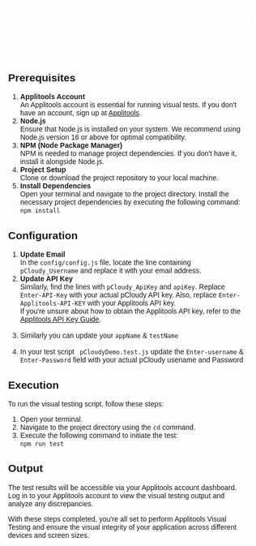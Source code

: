 <!DOCTYPE html>
<html lang="en">
<head>
    <meta charset="UTF-8">
    <meta name="viewport" content="width=device-width, initial-scale=1.0">
    <title>Applitools Visual Testing Execution Guide</title>
</head>
<body style="font-family: Arial, sans-serif; margin: 0; padding: 0;">
    <header style="color: #fff; text-align: center; padding: 1rem 0;">
        <h1 style="margin: 0; font-size: 1.5rem;">Applitools Visual Testing Execution Guide</h1>
        <em style="font-style: italic;">A comprehensive guide to the prerequisites and execution of Applitools Visual Testing</em>
    </header>
    <div style="max-width: 800px; margin: 2rem auto; padding: 0 1rem;">
        <h2>Prerequisites</h2>
        <ol style="padding-left: 1.5rem;">
            <li><strong>Applitools Account</strong><br>
                An Applitools account is essential for running visual tests. If you don't have an account, sign up at <a href="https://applitools.com/">Applitools</a>.</li>
            <li><strong>Node.js</strong><br>
                Ensure that Node.js is installed on your system. We recommend using Node.js version 16 or above for optimal compatibility.</li>
            <li><strong>NPM (Node Package Manager)</strong><br>
                NPM is needed to manage project dependencies. If you don't have it, install it alongside Node.js.</li>
            <li><strong>Project Setup</strong><br>
                Clone or download the project repository to your local machine. </li>
            <li><strong>Install Dependencies</strong><br>
                Open your terminal and navigate to the project directory. Install the necessary project dependencies by executing the following command:<br>
                <code>npm install</code></li>
        </ol>
        <h2>Configuration</h2>
        <ol style="padding-left: 1.5rem;">
            <li><strong>Update Email</strong><br>
                In the <code>config/config.js</code> file, locate the line containing <code>pCloudy_Username</code> and replace it with your email address.</li>
            <li><strong>Update API Key</strong><br>
            Similarly, find the lines with <code>pCloudy_ApiKey</code> and <code>apiKey</code>. Replace <code>Enter-API-Key</code> with your actual pCloudy API key. Also, replace <code>Enter-Applitools-API-KEY</code> with your Applitools API key.<br>
                If you're unsure about how to obtain the Applitools API key, refer to the <a href="https://applitools.com/docs/topics/overview/obtain-api-key.html">Applitools API Key Guide</a>.</li><br>
                <li>Similarly you can update your <code>appName</code> & <code>testName</code></li><br>
                <li>In your test script <code> pCloudyDemo.test.js</code> update the <code>Enter-username</code> & <code>Enter-Password</code> field with your actual pCloudy usename and Password</li>
        </ol>
        <h2>Execution</h2>
        <p>To run the visual testing script, follow these steps:</p>
        <ol style="padding-left: 1.5rem;">
            <li>Open your terminal.</li>
            <li>Navigate to the project directory using the <code>cd</code> command.</li>
            <li>Execute the following command to initiate the test:<br>
                <code>npm run test</code></li>
        </ol>
        <h2>Output</h2>
        <p>The test results will be accessible via your Applitools account dashboard. Log in to your Applitools account to view the visual testing output and analyze any discrepancies.</p>
        <p>With these steps completed, you're all set to perform Applitools Visual Testing and ensure the visual integrity of your application across different devices and screen sizes.</p>
    </div>
</body>
</html>
